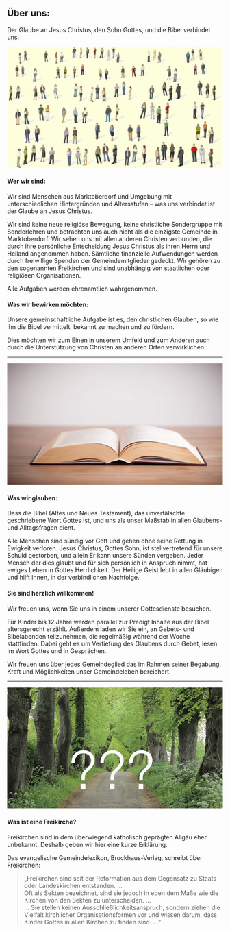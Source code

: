 ## Über uns:
Der Glaube an Jesus Christus, den Sohn Gottes, und die Bibel verbindet uns.

![](images/wer_wir_sind.jpg)

#### Wer wir sind:

Wir sind Menschen aus Marktoberdorf und Umgebung mit unterschiedlichen Hintergründen und Altersstufen –
was uns verbindet ist der Glaube an Jesus Christus.

Wir sind keine neue religiöse Bewegung, keine christliche Sondergruppe mit Sonderlehren und betrachten uns auch nicht als die einzigste Gemeinde in Marktoberdorf.
Wir sehen uns mit allen anderen Christen verbunden, die durch ihre persönliche Entscheidung Jesus Christus als ihren Herrn und Heiland angenommen haben.
Sämtliche finanzielle Aufwendungen werden durch freiwillige Spenden der Gemeindemitglieder gedeckt.
Wir gehören zu den sogenannten Freikirchen und sind unabhängig von staatlichen oder religiösen Organisationen.

Alle Aufgaben werden ehrenamtlich wahrgenommen.

#### Was wir bewirken möchten:

Unsere gemeinschaftliche Aufgabe ist es, den christlichen Glauben, so wie ihn die Bibel vermittelt, bekannt zu machen und zu fördern.

Dies möchten wir zum Einen in unserem Umfeld und zum Anderen auch durch die Unterstützung von Christen an anderen Orten verwirklichen.

<hr>

![](images/bibel.jpg)

#### Was wir glauben:

Dass die Bibel (Altes und Neues Testament), das unverfälschte geschriebene Wort Gottes ist, und uns als unser Maßstab in allen Glaubens- und Alltagsfragen dient.

Alle Menschen sind sündig vor Gott und gehen ohne seine Rettung in Ewigkeit verloren.
Jesus Christus, Gottes Sohn, ist stellvertretend für unsere Schuld gestorben, und allein Er kann unsere Sünden vergeben.
Jeder Mensch der dies glaubt und für sich persönlich in Anspruch nimmt, hat ewiges Leben in Gottes Herrlichkeit.
Der Heilige Geist lebt in allen Gläubigen und hilft ihnen, in der verbindlichen Nachfolge.


#### Sie sind herzlich willkommen!
Wir freuen uns, wenn Sie uns in einem unserer Gottesdienste besuchen.

Für Kinder bis 12 Jahre werden parallel zur Predigt Inhalte aus der Bibel altersgerecht erzählt.
Außerdem laden wir Sie ein, an Gebets- und Bibelabenden teilzunehmen, die regelmäßig während der Woche stattfinden.
Dabei geht es um Vertiefung des Glaubens durch Gebet, lesen im Wort Gottes und in Gesprächen.

Wir freuen uns über jedes Gemeindeglied das im Rahmen seiner Begabung, Kraft und Möglichkeiten unser Gemeindeleben bereichert.

<hr>

![](images/was_ist_eine_freikirche.jpg)

#### Was ist eine Freikirche?

Freikirchen sind in dem überwiegend katholisch geprägten Allgäu eher unbekannt.
Deshalb geben wir hier eine kurze Erklärung.

Das evangelische Gemeindelexikon, Brockhaus-Verlag, schreibt über Freikirchen:

> „Freikirchen sind seit der Reformation aus dem Gegensatz zu Staats- oder Landeskirchen entstanden. …
<br>Oft als Sekten bezeichnet, sind sie jedoch in eben dem Maße wie die Kirchen von den Sekten zu unterscheiden. …
<br>… Sie stellen keinen Ausschließlichkeitsanspruch, sondern ziehen die Vielfalt kirchlicher Organisationsformen vor und wissen darum,
dass Kinder Gottes in allen Kirchen zu finden sind. …“



